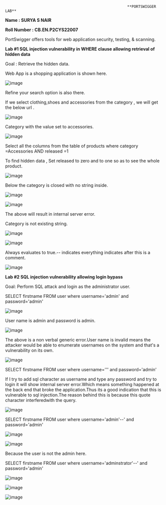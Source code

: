                                                            **PORTSWIGGER LAB**
**Name : SURYA S NAIR**

**Roll Number : CB.EN.P2CYS22007**

PortSwigger offers tools for web application security, testing, & scanning.

**Lab #1 SQL injection vulnerability in WHERE clause allowing retrieval of hidden data**

Goal : Retrieve the hidden data.

Web App is a shopping application is shown here.

![image](https://user-images.githubusercontent.com/123303806/234769271-9d9e63f6-691d-4299-bdaa-e311d2af7057.png)

Refine your search option is also there.

If we select  clothing,shoes and accessories from the category , we will get the below url .

![image](https://user-images.githubusercontent.com/123303806/234769430-2fdb0cad-5969-4ea3-9426-f95f29452a4d.png)

Category with the value set to accessories.

![image](https://user-images.githubusercontent.com/123303806/234769567-d1345066-3568-4585-b3b7-2964b8d30712.png)

Select all the columns from the table of products where category =Accessories  AND released =1

To find hidden data , Set released to zero and to one so as to see the whole product.

![image](https://user-images.githubusercontent.com/123303806/234771554-cad7c658-513a-4990-8b87-ae05ac0c91d2.png)

Below the category is closed with no string inside.
 
![image](https://user-images.githubusercontent.com/123303806/234771502-d21a78ad-1d1c-4cec-9df2-eed47106fe85.png)

![image](https://user-images.githubusercontent.com/123303806/234771253-13f8d8bc-3ecc-48c8-9730-c4659265bc73.png)

The above will result in internal server error.

Category is not existing string.

![image](https://user-images.githubusercontent.com/123303806/234770492-d6aa6e1b-02d2-4195-b032-5fa8d32e31c3.png)

![image](https://user-images.githubusercontent.com/123303806/234770546-879d2fb4-8221-4070-8788-7616cea19e67.png)

Always evaluates to true.-- indicates everything indicates after this is a comment.

![image](https://user-images.githubusercontent.com/123303806/234770911-e6547b7a-8884-4423-b6e6-505f8c293cc5.png)

**Lab #2 SQL injection vulnerability allowing login bypass**

Goal: Perform SQL attack and login as the administrator user.

SELECT firstname FROM user where username='admin' and password='admin'

![image](https://user-images.githubusercontent.com/123303806/234772974-4a526d65-4490-4ce4-bcf1-c6abdb8b581d.png)

User name is admin and password is admin.

![image](https://user-images.githubusercontent.com/123303806/234773131-77ebd11c-3cbe-47c9-9988-411d3ecda3ca.png)

The above is a non verbal generic error.User name is  invalid means the attacker would be able to enumerate usernames on the system and that's a vulnerability on its own.

![image](https://user-images.githubusercontent.com/123303806/234773260-372fada9-0b31-4234-ba75-6f09b809c4c3.png)

SELECT firstname FROM user where username=''' and password='admin'

If I try to add sql character as username and type any password and try to login it will show internal server error.Which means something happened at the back end that broke the application.Thus its a good indication that this is vulnerable to sql injection.The reason behind this is because this quote character interferedwith the query.

![image](https://user-images.githubusercontent.com/123303806/234773400-150e5652-7f98-4e38-85e8-73139d1b5b78.png)


SELECT firstname FROM user where username='admin'--' and password='admin'
 
![image](https://user-images.githubusercontent.com/123303806/234773480-a955a0ad-fd67-40bd-bdda-80c8e6970e46.png)

![image](https://user-images.githubusercontent.com/123303806/234773528-acd5960c-5957-4f89-9ff9-4a8d03e53143.png)

Because the user is not the admin here.

SELECT firstname FROM user where username='adminstrator'--'  and password='admin'

![image](https://user-images.githubusercontent.com/123303806/234773642-7a4a86f8-8f7b-407b-bebb-e236b4daa24b.png)

![image](https://user-images.githubusercontent.com/123303806/234773699-3abd6512-c642-4388-9cf9-13eead7b1a47.png)

![image](https://user-images.githubusercontent.com/123303806/234773767-ca717dcc-c296-4496-819d-d2b11f7f6172.png)


